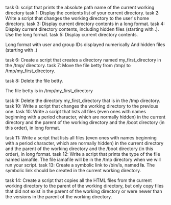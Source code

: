 task 0: script that prints the absolute path name of the current working directory
task 1: Display the contents list of your current directory.
task 2: Write a script that changes the working directory to the user's home directory.
task 3: Display current directory contents in a long format.
task 4: Display current directory contents, including hidden files (starting with .). Use the long format.
task 5: Display current directory contents.

Long format
with user and group IDs displayed numerically
And hidden files (starting with .)

task 6: Create a script that creates a directory named my_first_directory in the /tmp/ directory.
task 7: Move the file betty from /tmp/ to /tmp/my_first_directory.

task 8: Delete the file betty.

The file betty is in /tmp/my_first_directory

task 9: Delete the directory my_first_directory that is in the /tmp directory.
task 10: Write a script that changes the working directory to the previous one.
task 10: Write a script that lists all files (even ones with names beginning with a period character, which are normally hidden) in the current directory and the parent of the working directory and the /boot directory (in this order), in long format.

task 11: Write a script that lists all files (even ones with names beginning with a period character, which are normally hidden) in the current directory and the parent of the working directory and the /boot directory (in this order), in long format.
task 12: Write a script that prints the type of the file named iamafile. The file iamafile will be in the /tmp directory when we will run your script.
task 13: Create a symbolic link to /bin/ls, named __ls__. The symbolic link should be created in the current working directory.

task 14: Create a script that copies all the HTML files from the current working directory to the parent of the working directory, but only copy files that did not exist in the parent of the working directory or were newer than the versions in the parent of the working directory.
